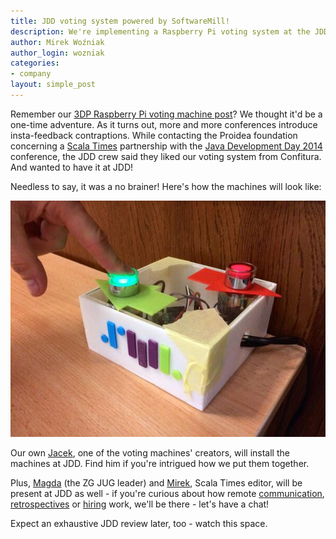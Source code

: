 ```yaml
---
title: JDD voting system powered by SoftwareMill!
description: We're implementing a Raspberry Pi voting system at the JDD 2014 conference. 
author: Mirek Woźniak
author_login: wozniak
categories:
- company
layout: simple_post
---
```


Remember our [3DP Raspberry Pi voting machine post](https://softwaremill.com/3dp-raspberry-pi-ibeacon-conference-voting-machine/)? We thought it'd be a one-time adventure. As it turns out, more and more conferences introduce insta-feedback contraptions. While contacting the Proidea foundation concerning a [Scala Times](http://scalatimes.com) partnership with the [Java Development Day 2014](http://14.jdd.org.pl/) conference, the JDD crew said they liked our voting system from Confitura. And wanted to have it at JDD! 

Needless to say, it was a no brainer! Here's how the machines will look like:

<div style="width=100%; text-align:center">
<img src="/img/uploads/2014/09/confitura-voting.jpg"/>
</div>

Our own [Jacek](https://twitter.com/rucek), one of the voting machines' creators, will install the machines at JDD. Find him if you're intrigued how we put them together. 

Plus, [Magda](https://twitter.com/magdastozek) (the ZG JUG leader) and [Mirek](https://twitter.com/mirekwozniak), Scala Times editor, will be present at JDD as well - if you're curious about how remote [communication](https://softwaremill.com/skype-hipchat-slack-quest/), [retrospectives](https://softwaremill.com/remote-distributed-retrospective-tools/) or [hiring](https://softwaremill.com/hiring-developers-remote-distributed-company/) work, we'll be there - let's have a chat! 

Expect an exhaustive JDD review later, too - watch this space.